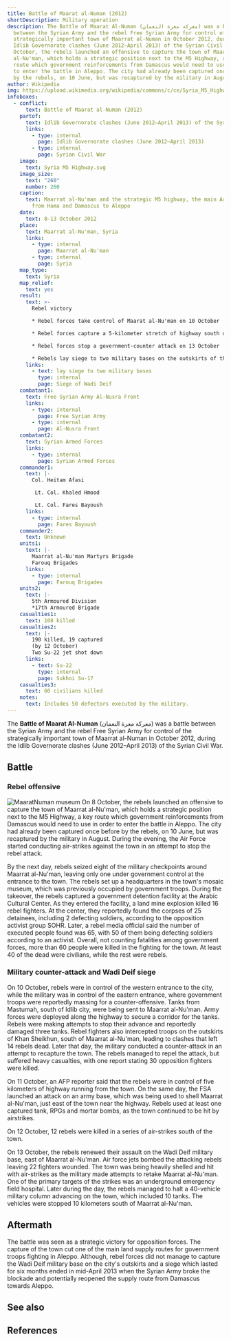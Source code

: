 ```yaml
---
title: Battle of Maarat al-Numan (2012)
shortDescription: Military operation
description: The Battle of Maarat Al-Numan (معركة معرة النعمان) was a battle
  between the Syrian Army and the rebel Free Syrian Army for control of the
  strategically important town of Maarrat al-Numan in October 2012, during the
  Idlib Governorate clashes (June 2012–April 2013) of the Syrian Civil War. On 8
  October, the rebels launched an offensive to capture the town of Maarrat
  al-Nu'man, which holds a strategic position next to the M5 Highway, a key
  route which government reinforcements from Damascus would need to use in order
  to enter the battle in Aleppo. The city had already been captured once before
  by the rebels, on 10 June, but was recaptured by the military in August.
author: Wikipedia
img: https://upload.wikimedia.org/wikipedia/commons/c/ce/Syria_M5_Highway.svg
infoboxes:
  - conflict:
      text: Battle of Maarat al-Numan (2012)
    partof:
      text: Idlib Governorate clashes (June 2012–April 2013) of the Syrian Civil War
      links:
        - type: internal
          page: Idlib Governorate clashes (June 2012–April 2013)
        - type: internal
          page: Syrian Civil War
    image:
      text: Syria M5 Highway.svg
    image_size:
      text: "260"
      number: 260
    caption:
      text: Maarrat al-Nu'man and the strategic M5 highway, the main Army supply route
        from Hama and Damascus to Aleppo
    date:
      text: 8–13 October 2012
    place:
      text: Maarrat al-Nu'man, Syria
      links:
        - type: internal
          page: Maarrat al-Nu'man
        - type: internal
          page: Syria
    map_type:
      text: Syria
    map_relief:
      text: yes
    result:
      text: >-
        Rebel victory

        * Rebel forces take control of Maarat al-Nu'man on 10 October

        * Rebel forces capture a 5-kilometer stretch of highway south of the city on 11 October

        * Rebel forces stop a government-counter attack on 13 October

        * Rebels lay siege to two military bases on the outskirts of the city
      links:
        - text: lay siege to two military bases
          type: internal
          page: Siege of Wadi Deif
    combatant1:
      text: Free Syrian Army Al-Nusra Front
      links:
        - type: internal
          page: Free Syrian Army
        - type: internal
          page: Al-Nusra Front
    combatant2:
      text: Syrian Armed Forces
      links:
        - type: internal
          page: Syrian Armed Forces
    commander1:
      text: |-
        Col. Heitam Afasi 

         Lt. Col. Khaled Hmood 

         Lt. Col. Fares Bayoush
      links:
        - type: internal
          page: Fares Bayoush
    commander2:
      text: Unknown
    units1:
      text: |-
        Maarrat al-Nu'man Martyrs Brigade 
        Farouq Brigades
      links:
        - type: internal
          page: Farouq Brigades
    units2:
      text: |-
        5th Armoured Division
        *17th Armoured Brigade
    casualties1:
      text: 108 killed
    casualties2:
      text: |-
        190 killed, 19 captured 
        (by 12 October)
        Two Su-22 jet shot down
      links:
        - text: Su-22
          type: internal
          page: Sukhoi Su-17
    casualties3:
      text: 60 civilians killed
    notes:
      text: Includes 50 defectors executed by the military.
---
```


The **Battle of Maarat Al-Numan** (معركة معرة النعمان) was a battle between the Syrian Army and the rebel Free Syrian Army for control of the strategically important town of Maarrat al-Numan in October 2012, during the Idlib Governorate clashes (June 2012–April 2013) of the Syrian Civil War.

## Battle


### Rebel offensive
![MaaratNuman museum](https://wikipedia.org/wiki/Special:Redirect/file/MaaratNuman_museum.jpg?)
On 8 October, the rebels launched an offensive to capture the town of Maarrat al-Nu'man, which holds a strategic position next to the M5 Highway, a key route which government reinforcements from Damascus would need to use in order to enter the battle in Aleppo. The city had already been captured once before by the rebels, on 10 June, but was recaptured by the military in August. During the evening, the Air Force started conducting air-strikes against the town in an attempt to stop the rebel attack.

By the next day, rebels seized eight of the military checkpoints around Maarrat al-Nu'man, leaving only one under government control at the entrance to the town. The rebels set up a headquarters in the town's mosaic museum, which was previously occupied by government troops. During the takeover, the rebels captured a government detention facility at the Arabic Cultural Center. As they entered the facility, a land mine explosion killed 16 rebel fighters. At the center, they reportedly found the corpses of 25 detainees, including 2 defecting soldiers, according to the opposition activist group SOHR. Later, a rebel media official said the number of executed people found was 65, with 50 of them being defecting soldiers according to an activist. Overall, not counting fatalities among government forces, more than 60 people were killed in the fighting for the town. At least 40 of the dead were civilians, while the rest were rebels.

### Military counter-attack and Wadi Deif siege
On 10 October, rebels were in control of the western entrance to the city, while the military was in control of the eastern entrance, where government troops were reportedly massing for a counter-offensive. Tanks from Mastumah, south of Idlib city, were being sent to Maarrat al-Nu'man. Army forces were deployed along the highway to secure a corridor for the tanks. Rebels were making attempts to stop their advance and reportedly damaged three tanks. Rebel fighters also intercepted troops on the outskirts of Khan Sheikhun, south of Maarrat al-Nu'man, leading to clashes that left 14 rebels dead. Later that day, the military conducted a counter-attack in an attempt to recapture the town. The rebels managed to repel the attack, but suffered heavy casualties, with one report stating 30 opposition fighters were killed.

On 11 October, an AFP reporter said that the rebels were in control of five kilometers of highway running from the town. On the same day, the FSA launched an attack on an army base, which was being used to shell Maarrat al-Nu'man, just east of the town near the highway. Rebels used at least one captured tank, RPGs and mortar bombs, as the town continued to be hit by airstrikes.

On 12 October, 12 rebels were killed in a series of air-strikes south of the town.

On 13 October, the rebels renewed their assault on the Wadi Deif military base, east of Maarrat al-Nu'man. Air force jets bombed the attacking rebels leaving 22 fighters wounded. The town was being heavily shelled and hit with air-strikes as the military made attempts to retake Maarrat al-Nu'man. One of the primary targets of the strikes was an underground emergency field hospital. Later during the day, the rebels managed to halt a 40-vehicle military column advancing on the town, which included 10 tanks. The vehicles were stopped 10 kilometers south of Maarrat al-Nu'man.

## Aftermath
The battle was seen as a strategic victory for opposition forces. The capture of the town cut one of the main land supply routes for government troops fighting in Aleppo. Although, rebel forces did not manage to capture the Wadi Deif military base on the city's outskirts and a siege which lasted for six months ended in mid-April 2013 when the Syrian Army broke the blockade and potentially reopened the supply route from Damascus towards Aleppo.

## See also


## References
